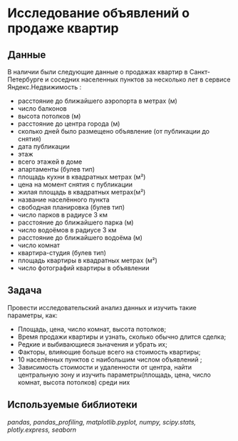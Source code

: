 # Исследование объявлений о продаже квартир

## Данные

В наличии были следующие данные о продажах квартир в Санкт-Петербурге и соседних населенных пунктов за несколько лет в сервисе Яндекс.Недвижимость :
- расстояние до ближайшего аэропорта в метрах (м)
- число балконов
- высота потолков (м)
- расстояние до центра города (м)
- сколько дней было размещено объявление (от публикации до снятия)
- дата публикации
- этаж
- всего этажей в доме
- апартаменты (булев тип)
- площадь кухни в квадратных метрах (м²)
- цена на момент снятия с публикации
- жилая площадь в квадратных метрах(м²)
- название населённого пункта
- свободная планировка (булев тип)
- число парков в радиусе 3 км
- расстояние до ближайшего парка (м)
- число водоёмов в радиусе 3 км
- расстояние до ближайшего водоёма (м)
- число комнат
- квартира-студия (булев тип)
- площадь квартиры в квадратных метрах (м²)
- число фотографий квартиры в объявлении
## Задача

Провести исследовательский анализ данных и изучить такие параметры, как:
- Площадь, цена, число комнат, высота потолков;
- Время продажи квартиры и узнать, сколько обычно длится сделка;
- Редкие и выбивающиеся зьначения и убрать их;
- Факторы, влияющие больше всего на стоимость квартиры;
- 10 населённых пунктов с наибольшим числом объявлений ;
- Зависимость стоимости и удаленности от центра, найти центральную зону и изучить параметры(площадь, цена, число комнат, высота потолков) среди них

## Используемые библиотеки
*pandas,*
*pandas_profiling,*
*matplotlib.pyplot,*
*numpy,*
*scipy.stats,*
*plotly.express,*
*seaborn*
